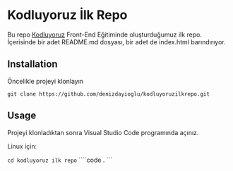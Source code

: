 # Kodluyoruz İlk Repo
Bu repo [Kodluyoruz](www.kodluyoruz.org) Front-End Eğitiminde oluşturduğumuz ilk repo. İçerisinde bir adet README.md dosyası, bir adet de index.html barındırıyor.

## Installation

Öncelikle projeyi klonlayın

`git clone https://github.com/denizdayioglu/kodluyoruzilkrepo.git`

## Usage

Projeyi klonladıktan sonra Visual Studio Code programında açınız.

Linux için:

``` cd kodluyoruz ilk repo ```
````code . ```

